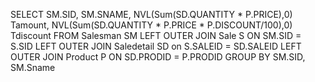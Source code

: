 SELECT SM.SID, SM.SNAME, NVL(Sum(SD.QUANTITY * P.PRICE),0) Tamount, NVL(Sum(SD.QUANTITY * P.PRICE * P.DISCOUNT/100),0) Tdiscount
FROM Salesman SM
LEFT OUTER JOIN Sale S ON SM.SID = S.SID
LEFT OUTER JOIN Saledetail SD on S.SALEID = SD.SALEID
LEFT OUTER JOIN Product P ON SD.PRODID = P.PRODID
GROUP BY SM.SID, SM.Sname